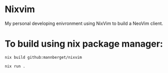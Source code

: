 # Nixvim

My personal developing enivronment using NixVim to build a 
NeoVim client.

# To build using nix package manager:

```
nix build github:mannberget/nixvim
```


```
nix run .
```
